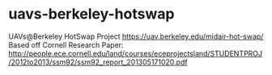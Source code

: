 # uavs-berkeley-hotswap
UAVs@Berkeley HotSwap Project https://uav.berkeley.edu/midair-hot-swap/
Based off Cornell Research Paper: http://people.ece.cornell.edu/land/courses/eceprojectsland/STUDENTPROJ/2012to2013/ssm92/ssm92_report_201305171020.pdf
